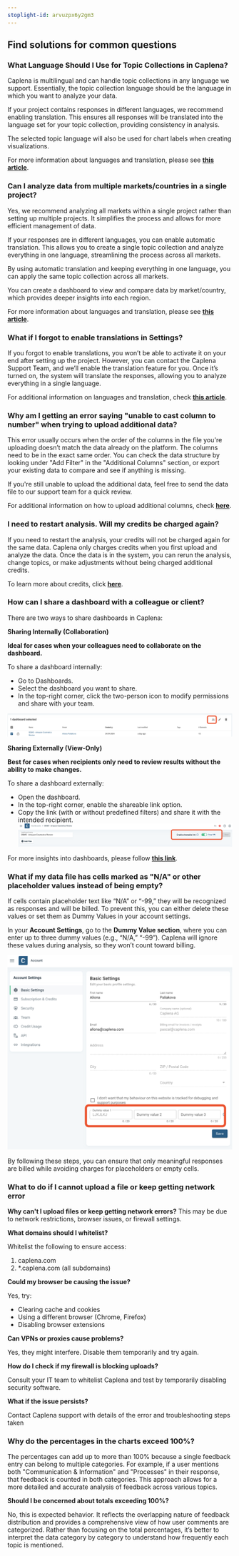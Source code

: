 ```yaml
---
stoplight-id: arvuzpx6y2gm3
---
```


## Find solutions for common questions

### What Language Should I Use for Topic Collections in Caplena?

Caplena is multilingual and can handle topic collections in any language we support. Essentially, the topic collection language should be the language in which you want to analyze your data.

If your project contains responses in different languages, we recommend enabling translation. This ensures all responses will be translated into the language set for your topic collection, providing consistency in analysis.

The selected topic language will also be used for chart labels when creating visualizations. 

For more information about languages and translation, please see [**this article**](09-01-Languages.md).


### Can I analyze data from multiple markets/countries in a single project?
Yes, we recommend analyzing all markets within a single project rather than setting up multiple projects. It simplifies the process and allows for more efficient management of data.

If your responses are in different languages, you can enable automatic translation. This allows you to create a single topic collection and analyze everything in one language, streamlining the process across all markets.

By using automatic translation and keeping everything in one language, you can apply the same topic collection across all markets.

You can create a dashboard to view and compare data by market/country, which provides deeper insights into each region.

For more information about languages and translation, please see [**this article**](09-01-Languages.md).

### What if I forgot to enable translations in Settings?

If you forgot to enable translations, you won’t be able to activate it on your end after setting up the project. However, you can contact the Caplena Support Team, and we’ll enable the translation feature for you. Once it’s turned on, the system will translate the responses, allowing you to analyze everything in a single language.

For additional information on languages and translation, check [**this article**](09-01-Languages.md).

### Why am I getting an error saying "unable to cast column to number" when trying to upload additional data?

This error usually occurs when the order of the columns in the file you're uploading doesn’t match the data already on the platform. The columns need to be in the exact same order. You can check the data structure by looking under "Add Filter" in the "Additional Columns" section, or export your existing data to compare and see if anything is missing.

If you're still unable to upload the additional data, feel free to send the data file to our support team for a quick review.

For additional information on how to upload additional columns, check [**here**](12-Data-Manipulations.md).


### I need to restart analysis. Will my credits be charged again?
If you need to restart the analysis, your credits will not be charged again for the same data. Caplena only charges credits when you first upload and analyze the data. Once the data is in the system, you can rerun the analysis, change topics, or make adjustments without being charged additional credits.

To learn more about credits, click [**here**](03-05-Credits.md).

### How can I share a dashboard with a colleague or client?

There are two ways to share dashboards in Caplena:

**Sharing Internally (Collaboration)**

**Ideal for cases when your colleagues need to collaborate on the dashboard.**

To share a dashboard internally:
- Go to Dashboards.
- Select the dashboard you want to share.
- In the top-right corner, click the two-person icon to modify permissions and share with your team.

![Screenshot 2024-09-25 at 17.00.27.png](<../assets/images/Screenshot 2024-09-25 at 17.00.27.png>)


**Sharing Externally (View-Only)**

**Best for cases when recipients only need to review results without the ability to make changes.**

To share a dashboard externally:

- Open the dashboard.
- In the top-right corner, enable the shareable link option.
- Copy the link (with or without predefined filters) and share it with the intended recipient.
![Screenshot 2024-09-25 at 16.58.34.png](<../assets/images/Screenshot 2024-09-25 at 16.58.34.png>)

For more insights into dashboards, please follow [**this link**](07-02-Creating-Dasboards.md).

### What if my data file has cells marked as "N/A" or other placeholder values instead of being empty?
 If cells contain placeholder text like “N/A” or “-99,” they will be recognized as responses and will be billed. To prevent this, you can either delete these values or set them as Dummy Values in your account settings.

 In your **Account Settings**, go to the **Dummy Value section**, where you can enter up to three dummy values (e.g., “N/A,” “-99”). Caplena will ignore these values during analysis, so they won’t count toward billing.

 ![Screenshot 2024-11-04 at 16.52.13.png](<../assets/images/Screenshot 2024-11-04 at 16.52.13.png>)


By following these steps, you can ensure that only meaningful responses are billed while avoiding charges for placeholders or empty cells.

### What to do if I cannot upload a file or keep getting network error

 **Why can't I upload files or keep getting network errors?**
This may be due to network restrictions, browser issues, or firewall settings.

**What domains should I whitelist?**

Whitelist the following to ensure access:

1. caplena.com
2. *.caplena.com (all subdomains)


**Could my browser be causing the issue?**

Yes, try:

- Clearing cache and cookies
- Using a different browser (Chrome, Firefox)
- Disabling browser extensions

**Can VPNs or proxies cause problems?**

Yes, they might interfere. Disable them temporarily and try again.

**How do I check if my firewall is blocking uploads?**

Consult your IT team to whitelist Caplena and test by temporarily disabling security software.

**What if the issue persists?**

Contact Caplena support with details of the error and troubleshooting steps taken





### Why do the percentages in the charts exceed 100%?
The percentages can add up to more than 100% because a single feedback entry can belong to multiple categories. For example, if a user mentions both "Communication & Information" and "Processes" in their response, that feedback is counted in both categories. This approach allows for a more detailed and accurate analysis of feedback across various topics.

 **Should I be concerned about totals exceeding 100%?**

No, this is expected behavior. It reflects the overlapping nature of feedback distribution and provides a comprehensive view of how user comments are categorized. Rather than focusing on the total percentages, it’s better to interpret the data category by category to understand how frequently each topic is mentioned.